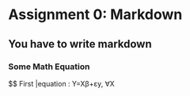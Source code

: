 # Assignment 0: Markdown
## You have to write markdown
### Some Math Equation 
$$ First |equation : Y=Xβ+εy, ∀X
